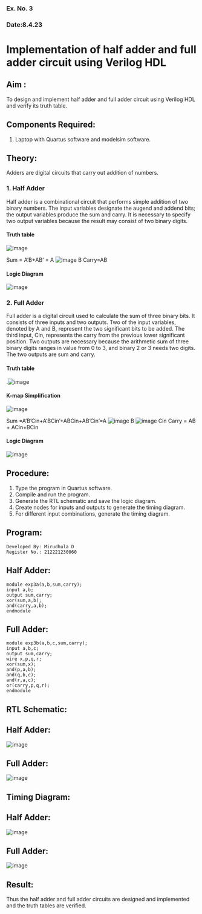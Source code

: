 ### Ex. No. 3
### Date:8.4.23
# Implementation of half adder and full adder circuit using Verilog HDL
## Aim :
To design and implement half adder and full adder circuit using Verilog HDL and verify its truth table.
## Components Required:
1.	Laptop with Quartus software and modelsim software.
## Theory:
Adders are digital circuits that carry out addition of numbers.
### 1.	Half Adder
Half adder is a combinational circuit that performs simple addition of two binary numbers. The input variables designate the augend and addend bits; the output variables produce the sum and carry. It is necessary to specify two output variables because the result may consist of two binary digits.
#### Truth table
 ![image](https://github.com/rvinifa/Adder/assets/133735746/469bd63c-0a45-4d7a-a68a-b68bb36c637a)

Sum = A’B+AB’ = A  ![image](https://github.com/rvinifa/Adder/assets/133735746/aac88cdf-2255-4bff-971b-a3657a2c19e3)
     B
Carry=AB
#### Logic Diagram
 ![image](https://github.com/rvinifa/Adder/assets/133735746/c65758e5-f597-4204-8ab1-41575bd0c3e3)

### 2.	Full Adder
Full adder is a digital circuit used to calculate the sum of three binary bits. It consists of three inputs and two outputs. Two of the input variables, denoted by A and B, represent the two significant bits to be added. The third input, Cin, represents the carry from the previous lower significant position. Two outputs are necessary because the arithmetic sum of three binary digits ranges in value from 0 to 3, and binary 2 or 3 needs two digits. The two outputs are sum and carry. 
#### Truth table
  .![image](https://github.com/rvinifa/Adder/assets/133735746/f8301e61-a457-4c1b-97fd-1adcb039df01)

#### K-map Simplification
 ![image](https://github.com/rvinifa/Adder/assets/133735746/03a38bcf-2642-4391-8424-7011b94e6002)

Sum =A’B’Cin+A’BCin’+ABCin+AB’Cin’=A ![image](https://github.com/rvinifa/Adder/assets/133735746/d522a34d-a1e9-4d96-9b19-3cbc259cb7e2)
 B ![image](https://github.com/rvinifa/Adder/assets/133735746/f52fbe53-60e0-4c19-b728-7efb11d08248)
 Cin
Carry = AB + ACin+BCin
#### Logic Diagram
 ![image](https://github.com/rvinifa/Adder/assets/133735746/982f8574-d184-49fa-a66a-4201ea48c58d)

## Procedure:
1.	Type the program in Quartus software.
2.	Compile and run the program.
3.	Generate the RTL schematic and save the logic diagram.
4.	Create nodes for inputs and outputs to generate the timing diagram.
5.	For different input combinations, generate the timing diagram.


## Program:
```
Developed By: Mirudhula D
Register No.: 212221230060
```
## Half Adder:
```
module exp3a(a,b,sum,carry);
input a,b;
output sum,carry;
xor(sum,a,b);
and(carry,a,b);
endmodule
```
## Full Adder:

```
module exp3b(a,b,c,sum,carry);
input a,b,c;
output sum,carry;
wire x,p,q,r;
xor(sum,x);
and(p,a,b);
and(q,b,c);
and(r,a,c);
or(carry,p,q,r);
endmodule
```

## RTL Schematic:

## Half Adder:

![image](https://github.com/MIRUDHULA-DHANARAJ/Adder/assets/94828147/88f16f19-bd15-42f3-b297-93fa0074ce13)

## Full Adder:

![image](https://github.com/MIRUDHULA-DHANARAJ/Adder/assets/94828147/92d9213d-7547-45c9-9539-11991732e820)


## Timing Diagram:

## Half Adder:

![image](https://github.com/MIRUDHULA-DHANARAJ/Adder/assets/94828147/3d5aa0d0-932c-4ad8-839e-37f366aba940)

## Full Adder:

![image](https://github.com/MIRUDHULA-DHANARAJ/Adder/assets/94828147/46e00526-233e-4135-a32a-3c9520f98ebc)

## Result:
Thus the half adder and full adder circuits are designed and implemented and the truth tables are verified.
